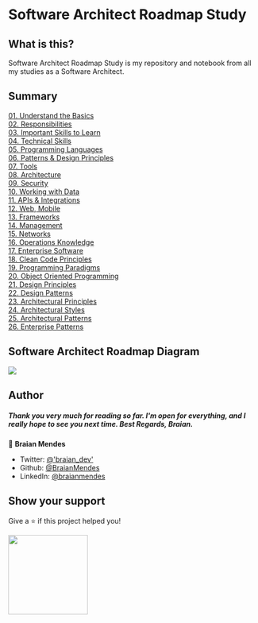 # Software Architect Roadmap Study

## What is this?

Software Architect Roadmap Study is my repository and notebook from all my studies as a Software Architect.

## Summary

[01. Understand the Basics](01_Understand_the_Basics/README.md)
<br>
[02. Responsibilities](02_Responsibilities/README.md)
<br>
[03. Important Skills to Learn](03_Important_Skills_to_Learn/README.md)
<br>
[04. Technical Skills](04_Technical_Skills/README.md)
<br>
[05. Programming Languages](05_Programming_Languages/README.md)
<br>
[06. Patterns & Design Principles](06_Patterns_Design_Principles/README.md)
<br>
[07. Tools](07_Tools/README.md)
<br>
[08. Architecture](08_Architecture/README.md)
<br>
[09. Security](09_Security/README.md)
<br>
[10. Working with Data](10_Working_with_Data/README.md)
<br>
[11. APIs & Integrations](11_APIs_Integrations/README.md)
<br>
[12. Web, Mobile](12_Web_Mobile/README.md)
<br>
[13. Frameworks](13_Frameworks/README.md)
<br>
[14. Management](14_Management/README.md)
<br>
[15. Networks](15_Networks/README.md)
<br>
[16. Operations Knowledge](16_Operations_Knowledge/README.md)
<br>
[17. Enterprise Software](17_Enterprise_Software/README.md)
<br>
[18. Clean Code Principles](18_Clean_Code_Principles/README.md)
<br>
[19. Programming Paradigms](19_Programming_Paradigms/README.md)
<br>
[20. Object Oriented Programming](20_Object_Oriented_Programming/README.md)
<br>
[21. Design Principles](21_Design_Principles/README.md)
<br>
[22. Design Patterns](22_Design_Patterns/README.md)
<br>
[23. Architectural Principles](23_Architectural_Principles/README.md)
<br>
[24. Architectural Styles](24_Architectural_Styles/README.md)
<br>
[25. Architectural Patterns](25_Architectural_Patterns/README.md)
<br>
[26. Enterprise Patterns](26_Enterprise_Patterns/README.md)

## Software Architect Roadmap Diagram

![](.gitbook/assets/software-architect.png)

## Author

<h5>Thank you very much for reading so far. I'm open for everything, and I really hope to see you next time. Best Regards, Braian.</h5>

👤 **Braian Mendes**

* Twitter: [@'braian_dev'](https://twitter.com/braian_dev)
* Github: [@BraianMendes](https://github.com/BraianMendes)
* LinkedIn: [@braianmendes](https://linkedin.com/in/braianmendes)

## Show your support

Give a ⭐️ if this project helped you!

<a href="https://www.patreon.com/braian_dev">
  <img src="https://c5.patreon.com/external/logo/become_a_patron_button@2x.png" width="160">
</a>

